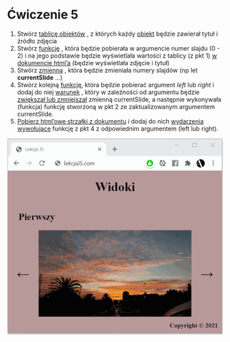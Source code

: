 # Ćwiczenie 5

1. Stwórz 
[tablicę obiektów](/js/data_types?id=tablica-obiektów)
, z których każdy 
[obiekt](/js/data_types?id=obiekt-object)
 będzie zawierał tytuł i źródło zdjęcia
2. Stwórz 
[funkcję](/js/functions?id=deklaracja-funkcji)
, która będzie pobierała w argumencie numer slajdu (0 - 2) i na jego podstawie będzie wyświetlała wartości z tablicy (z pkt 1) 
[w dokumencie html’a](/js/dom?id=document-object-model)
 (będzie wyświetlała zdjęcie i tytuł)
3. Stwórz 
[zmienną](/js/overview?id=zmienne)
, która będzie zmieniała numery slajdów (np let **currentSlide** ...)
4. Stwórz kolejną 
[funkcję](/js/functions?id=deklaracja-funkcji), 
która będzie pobierać argument *left* lub *right* i dodaj do niej 
[warunek](/js/else?id=warunki-conditions)
, który w zależności od argumentu będzie 
[zwiększał lub zmniejszał](/js/else?id=operatory-operators)
 zmienną currentSlide, a następnie wykonywała (funkcja) funkcję stworzoną w pkt 2 ze zaktualizowanym argumentem currentSlide. 
5. [Pobierz html’owe strzałki z dokumentu](/js/dom?id=document-object-model)
 i dodaj do nich 
[wydarzenia wywołujące](/js/else?id=wydarzenia-events)
 funkcję z pkt 4 z odpowiednim argumentem (left lub right).

![ex_js](../images/ex_js_1.gif)